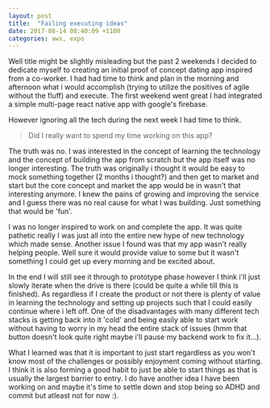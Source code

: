 ```yaml
---
layout: post
title:  "Failing executing ideas"
date: 2017-08-14 08:40:09 +1100
categories: aws, expo 
---
```


Well title might be slightly misleading but the past 2 weekends I decided to dedicate myself to creating an initial proof of concept dating app inspired from a co-worker. I had had time to think and plan in the morning and afternoon what i would accomplish (trying to utilize the positives of agile without the fluff) and execute. The first weekend went great I had integrated a simple multi-page react native app with google's firebase. 

However ignoring all the tech during the next week I had time to think. 

> Did I really want to spend my time working on this app?

The truth was no. I was interested in the concept of learning the technology and the concept of building the app from scratch but the app itself was no longer interesting. The truth was originally i thought it would be easy to mock something together (2 months i thought?) and then get to market and start but the core concept and market the app would be in wasn't that interesting anymore. I knew the pains of growing and improving the service and I guess there was no real cause for what I was building. Just something that would be 'fun'.  

I was no longer inspired to work on and complete the app. It was quite pathetic really I was just all into the entire new hype of new technology which made sense. Another issue I found was that my app wasn't really helping people. Well sure it would provide value to some but it wasn't something I could get up every morning and be excited about. 

In the end I will still see it through to prototype phase however I think i'll just slowly iterate when the drive is there (could be quite a while till this is finished). As regardless if I create the product or not there is plenty of value in learning the technology and setting up projects such that I could easily continue where i left off. One of the disadvantages with many different tech stacks is getting back into it 'cold' and being easily able to start work without having to worry in my head the entire stack of issues (hmm that button doesn't look quite right maybe i'll pause my backend work to fix it...).

What I learned was that it is important to just start regardless as you won't know most of the challenges or possibly enjoyment coming without starting. I think it is also forming a good habit to just be able to start things as that is usually the largest barrier to entry. I do have another idea I have been working on and maybe it's time to settle down and stop being so ADHD and commit but atleast not for now :). 

